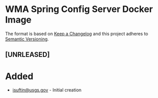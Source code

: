 # WMA Spring Config Server Docker Image

The format is based on [Keep a Changelog](http://keepachangelog.com/)
and this project adheres to [Semantic Versioning](http://semver.org/).

## [UNRLEASED]

# Added
- isuftin@usgs.gov - Initial creation
